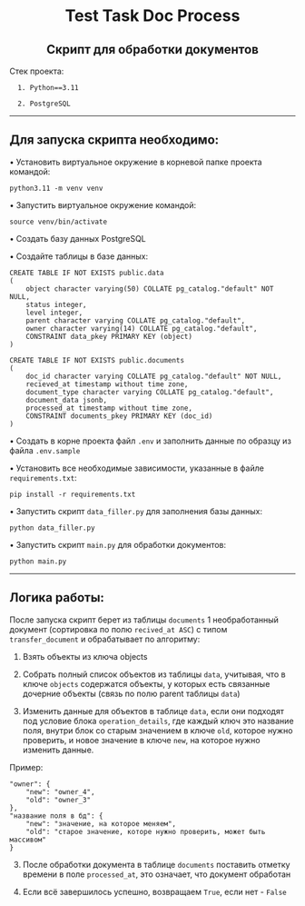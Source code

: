 <h1 align="center">Test Task Doc Process</h1> 
        
<h2 align="center">Скрипт для обработки документов</h2>

 Cтек проекта:
  
      1. Python==3.11
      
      2. PostgreSQL

-------------------------------------
<h2 align="left">Для запуска скрипта необходимо:</h2>
  
• Установить виртуальное окружение в корневой папке проекта командой:
```shell
python3.11 -m venv venv
```
• Запустить виртуальное окружение командой:
```shell
source venv/bin/activate
```
• Создать базу данных PostgreSQL

• Создайте таблицы в базе данных:
```shell
CREATE TABLE IF NOT EXISTS public.data
(
    object character varying(50) COLLATE pg_catalog."default" NOT NULL,
    status integer,
    level integer,
    parent character varying COLLATE pg_catalog."default",
    owner character varying(14) COLLATE pg_catalog."default",
    CONSTRAINT data_pkey PRIMARY KEY (object)
)
```
```shell
CREATE TABLE IF NOT EXISTS public.documents
(
    doc_id character varying COLLATE pg_catalog."default" NOT NULL,
    recieved_at timestamp without time zone,
    document_type character varying COLLATE pg_catalog."default",
    document_data jsonb,
    processed_at timestamp without time zone,
    CONSTRAINT documents_pkey PRIMARY KEY (doc_id)
)
```
• Создать в корне проекта файл ```.env``` и заполнить данные по образцу из файла ```.env.sample```

• Установить все необходимые зависимости, указанные в файле ```requirements.txt```:
```shell
pip install -r requirements.txt
```

• Запустить скрипт ```data_filler.py``` для заполнения базы данных:
```shell
python data_filler.py
```

• Запустить скрипт ```main.py``` для обработки документов:
```shell
python main.py
```
-------------------------------------
<h2 align="left">Логика работы:</h2>

После запуска скрипт берет из таблицы ```documents``` 1 необработанный документ (сортировка по полю ```recived_at ASC```) с типом ```transfer_document``` и обрабатывает по алгоритму:

1. Взять объекты из ключа objects

2. Собрать полный список объектов из таблицы ```data```, учитывая, что в ключе ```objects``` содержатся объекты, у которых есть связанные дочерние объекты (связь по полю parent таблицы ```datа```)

3. Изменить данные для объектов в таблице ```data```, если они подходят под условие блока ```operation_details```, где каждый ключ это название поля, внутри блок со старым значением в ключе ```old```, которое нужно проверить, и новое значение в ключе ```new```, на которое нужно изменить данные.

Пример:

    "owner": {
        "new": "owner_4",
        "old": "owner_3"
    },
    "название поля в бд": {
        "new": "значение, на которое меняем",
        "old": "старое значение, которе нужно проверить, может быть массивом"
    }
3. После обработки документа в таблице ```documents``` поставить отметку времени в поле ```processed_at```, это означает, что документ обработан

4. Если всё завершилось успешно, возвращаем ```True```, если нет - ```False```
